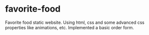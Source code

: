 # favorite-food
Favorite food static website. Using html, css and some advanced css properties like animations, etc. Implemented a basic order form.

